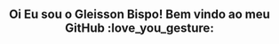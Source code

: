 <h2 align="center"> Oi Eu sou o Gleisson Bispo! Bem vindo ao meu GitHub 	:love_you_gesture: </h2>
<br>

